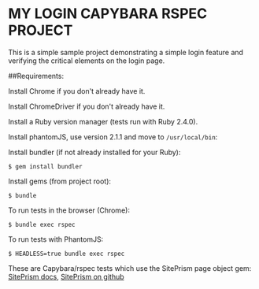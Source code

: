 # MY LOGIN CAPYBARA RSPEC PROJECT

This is a simple sample project demonstrating a simple login feature 
and verifying the critical elements on the login page.

##Requirements:

Install Chrome if you don't already have it.

Install ChromeDriver if you don't already have it.

Install a Ruby version manager (tests run with Ruby 2.4.0). 

Install phantomJS, use version 2.1.1 and move to ```/usr/local/bin```:

Install bundler (if not already installed for your Ruby):

```
$ gem install bundler
```

Install gems (from project root):

```
$ bundle
```

To run tests in the browser (Chrome):
```
$ bundle exec rspec
```

To run tests with PhantomJS:

```
$ HEADLESS=true bundle exec rspec
```

These are Capybara/rspec tests which use the SitePrism page object gem: [SitePrism docs](http://www.rubydoc.info/gems/site_prism/index), [SitePrism on github](https://github.com/natritmeyer/site_prism)
